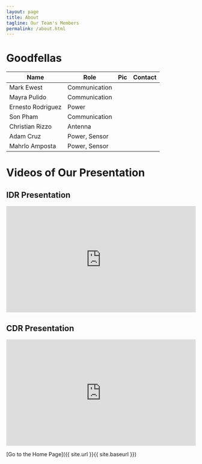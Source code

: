 ```yaml
---
layout: page
title: About
tagline: Our Team's Members
permalink: /about.html
---
```

# Goodfellas

Name | Role | Pic | Contact
--- | --- | --- |  --- |
Mark Ewest | Communication |
Mayra Pulido | Communication |
Ernesto Rodriguez | Power
Son Pham | Communication
Christian Rizzo | Antenna
Adam Cruz | Power, Sensor |
Mahrlo Amposta | Power, Sensor |

# Videos of Our Presentation

## IDR Presentation
<iframe width="504" height="283" src="https://www.youtube.com/embed/Tt0sbu2Iwvs" frameborder="0" allow="accelerometer; autoplay; encrypted-media; gyroscope; picture-in-picture" allowfullscreen></iframe>

## CDR Presentation
<iframe width="504" height="283" src="https://www.youtube.com/embed/aZd6twlKNjE" frameborder="0" allow="accelerometer; autoplay; encrypted-media; gyroscope; picture-in-picture" allowfullscreen></iframe>

[Go to the Home Page]({{ site.url }}{{ site.baseurl }})
